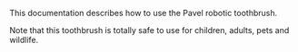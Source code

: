 This documentation describes how to use the Pavel robotic toothbrush.

Note that this toothbrush is totally safe to use for children, adults, pets and wildlife.

